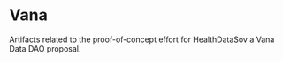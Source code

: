 # Vana
Artifacts related to the proof-of-concept effort for HealthDataSov a Vana Data DAO proposal.

